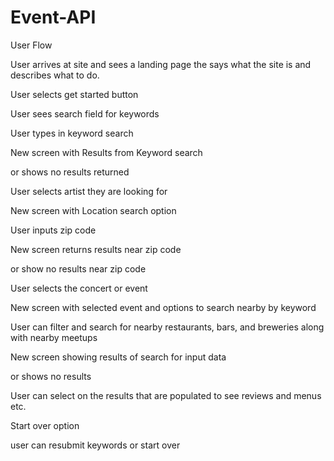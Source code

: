 # Event-API
User Flow

User arrives at site and sees a landing page the says what the site is and describes what to do.

User selects get started button


User sees search field for keywords

User types in keyword search


New screen with Results from Keyword search

or shows no results returned

User selects artist they are looking for


New screen with Location search option

User inputs zip code


New screen returns results near zip code

or show no results near zip code

User selects the concert or event


New screen with selected event and options to search nearby by keyword

User can filter and search for nearby restaurants, bars, and breweries along with nearby meetups


New screen showing results of search for input data

or shows no results

User can select on the results that are populated to see reviews and menus etc.


Start over option

user can resubmit keywords or start over
